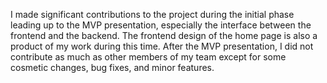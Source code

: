 I made significant contributions to the project during the initial phase leading up to the MVP presentation, 
especially the interface between the frontend and the backend. The frontend design of the home page is also 
a product of my work during this time. After the MVP presentation, I did not contribute as much as other members
of my team except for some cosmetic changes, bug fixes, and minor features. 
